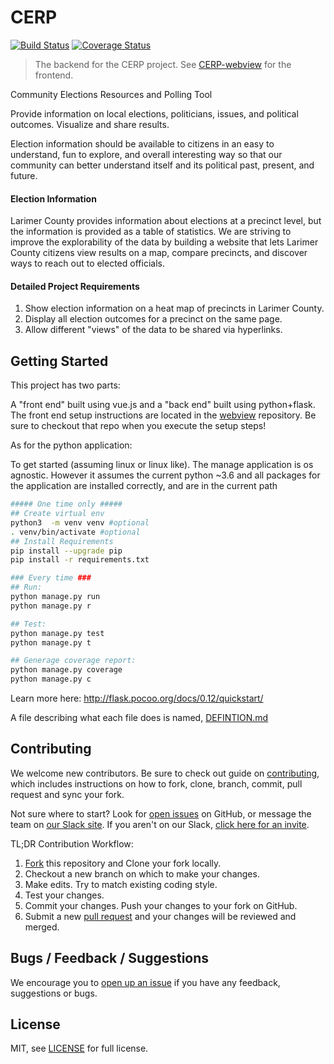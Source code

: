 # CERP

[![Build Status](https://travis-ci.org/CodeForFoco/CERP-backend.svg?branch=master)](https://travis-ci.org/CodeForFoco/CERP-backend)
[![Coverage Status](https://coveralls.io/repos/github/CodeForFoco/CERP-backend/badge.svg)](https://coveralls.io/github/CodeForFoco/CERP-backend)

> The backend for the CERP project.
> See [CERP-webview][webview] for the frontend.

Community Elections Resources and Polling Tool

Provide information on local elections, politicians, issues, and political outcomes. Visualize and share results.

Election information should be available to citizens in an easy to understand, fun to explore, and overall interesting way so that our community can better understand itself and its political past, present, and future.

#### Election Information

Larimer County provides information about elections at a precinct level, but the information is provided as a table of statistics. We are striving to improve the explorability of the data by building a website that lets Larimer County citizens view results on a map, compare precincts, and discover ways to reach out to elected officials.

#### Detailed Project Requirements

1. Show election information on a heat map of precincts in Larimer County.
2. Display all election outcomes for a precinct on the same page.
3. Allow different "views" of the data to be shared via hyperlinks.

## Getting Started


This project has two parts:

A "front end" built using vue.js and a "back end" built using python+flask. The front end setup instructions are located in the [webview][webview] repository.  Be sure to checkout that repo when you execute the setup steps!

As for the python application:

To get started (assuming linux or linux like).  The manage application is os agnostic.  However it assumes the current python ~3.6 and all packages for the application are installed correctly, and are in the current path

``` bash
##### One time only #####
## Create virtual env
python3  -m venv venv #optional
. venv/bin/activate #optional
## Install Requirements
pip install --upgrade pip
pip install -r requirements.txt

### Every time ###
## Run:
python manage.py run
python manage.py r

## Test:
python manage.py test
python manage.py t

## Generage coverage report:
python manage.py coverage
python manage.py c
```

Learn more here: http://flask.pocoo.org/docs/0.12/quickstart/

A file describing what each file does is named, [DEFINTION.md](DEFINTION.md)

## Contributing

We welcome new contributors.  Be sure to check out guide on [contributing][contributing], which includes instructions on how to fork, clone, branch, commit, pull request and sync your fork.

Not sure where to start? Look for [open issues][githubissue] on GitHub, or message the team on [our Slack site][slack]. If you aren't on our Slack, [click here for an invite][slackinvite].

TL;DR Contribution Workflow:

1. [Fork][fork] this repository and Clone your fork locally.
1. Checkout a new branch on which to make your changes.
1. Make edits. Try to match existing coding style.
1. Test your changes.
1. Commit your changes. Push your changes to your fork on GitHub.
1. Submit a new [pull request][pullrequest] and your changes will be reviewed and merged.


## Bugs / Feedback / Suggestions

We encourage you to [open up an issue][newissue] if you have any feedback, suggestions or bugs.

## License

MIT, see [LICENSE](/LICENSE) for full license.

[slack]: https://codeforfoco.slack.com/
[slackinvite]: https://codeforfocoslack.herokuapp.com
[fork]: https://help.github.com/articles/fork-a-repo/
[forkthisrepo]: https://github.com/CodeForFoco/CERP-backend#fork-destination-box
[contributing]: https://github.com/CodeForFoco/org/blob/master/CONTRIBUTING.md
[githubissue]: https://github.com/CodeForFoco/CERP-backend/issues
[newissue]: https://github.com/CodeForFoco/CERP-backend/issues/new
[pullrequest]: https://github.com/CodeForFoco/CERP-backend/pulls
[webview]: https://github.com/CodeForFoco/CERP-webview
